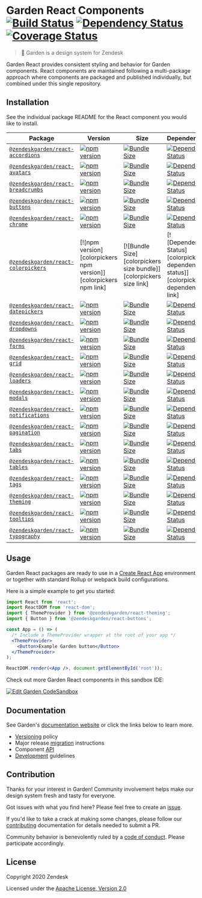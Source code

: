 # Garden React Components [![Build Status][build status badge]][build status link] [![Dependency Status][dependency status badge]][dependency status link] [![Coverage Status][coverage status badge]][coverage status link]<!-- markdownlint-disable -->

<!-- markdownlint-enable -->

[build status badge]: https://flat.badgen.net/circleci/github/zendeskgarden/react-components/main?label=build
[build status link]: https://circleci.com/gh/zendeskgarden/react-components/tree/main
[dependency status badge]: https://flat.badgen.net/david/dev/zendeskgarden/react-components?label=dependencies
[dependency status link]: https://david-dm.org/zendeskgarden/react-components?type=dev
[coverage status badge]: https://flat.badgen.net/coveralls/c/github/zendeskgarden/react-components/main
[coverage status link]: https://coveralls.io/github/zendeskgarden/react-components

> :seedling: Garden is a design system for Zendesk

Garden React provides consistent styling and behavior for Garden components.
React components are maintained following a multi-package approach where
components are packaged and published individually, but combined under this
single repository.

## Installation

See the individual package README for the React component you would like
to install.

| Package                                                        | Version                                                             | Size                                                                 | Dependencies                                                                           |
| -------------------------------------------------------------- | ------------------------------------------------------------------- | -------------------------------------------------------------------- | -------------------------------------------------------------------------------------- |
| [`@zendeskgarden/react-accordions`](packages/accordions)       | [![npm version][accordions npm version]][accordions npm link]       | [![Bundle Size][accordions size bundle]][accordions size link]       | [![Dependency Status][accordions dependency status]][accordions dependency link]       |
| [`@zendeskgarden/react-avatars`](packages/avatars)             | [![npm version][avatars npm version]][avatars npm link]             | [![Bundle Size][avatars size bundle]][avatars size link]             | [![Dependency Status][avatars dependency status]][avatars dependency link]             |
| [`@zendeskgarden/react-breadcrumbs`](packages/breadcrumbs)     | [![npm version][breadcrumbs npm version]][breadcrumbs npm link]     | [![Bundle Size][breadcrumbs size bundle]][breadcrumbs size link]     | [![Dependency Status][breadcrumbs dependency status]][breadcrumbs dependency link]     |
| [`@zendeskgarden/react-buttons`](packages/buttons)             | [![npm version][buttons npm version]][buttons npm link]             | [![Bundle Size][buttons size bundle]][buttons size link]             | [![Dependency Status][buttons dependency status]][buttons dependency link]             |
| [`@zendeskgarden/react-chrome`](packages/chrome)               | [![npm version][chrome npm version]][chrome npm link]               | [![Bundle Size][chrome size bundle]][chrome size link]               | [![Dependency Status][chrome dependency status]][chrome dependency link]               |
| [`@zendeskgarden/react-colorpickers`](packages/colorpicker)    | [![npm version][colorpickers npm version]][colorpickers npm link]   | [![Bundle Size][colorpickers size bundle]][colorpickers size link]   | [![Dependency Status][colorpickers dependency status]][colorpickers dependency link]   |
| [`@zendeskgarden/react-datepickers`](packages/datepickers)     | [![npm version][datepickers npm version]][datepickers npm link]     | [![Bundle Size][datepickers size bundle]][datepickers size link]     | [![Dependency Status][datepickers dependency status]][datepickers dependency link]     |
| [`@zendeskgarden/react-dropdowns`](packages/dropdowns)         | [![npm version][dropdowns npm version]][dropdowns npm link]         | [![Bundle Size][dropdowns size bundle]][dropdowns size link]         | [![Dependency Status][dropdowns dependency status]][dropdowns dependency link]         |
| [`@zendeskgarden/react-forms`](packages/forms)                 | [![npm version][forms npm version]][forms npm link]                 | [![Bundle Size][forms size bundle]][forms size link]                 | [![Dependency Status][forms dependency status]][forms dependency link]                 |
| [`@zendeskgarden/react-grid`](packages/grid)                   | [![npm version][grid npm version]][grid npm link]                   | [![Bundle Size][grid size bundle]][grid size link]                   | [![Dependency Status][grid dependency status]][grid dependency link]                   |
| [`@zendeskgarden/react-loaders`](packages/loaders)             | [![npm version][loaders npm version]][loaders npm link]             | [![Bundle Size][loaders size bundle]][loaders size link]             | [![Dependency Status][loaders dependency status]][loaders dependency link]             |
| [`@zendeskgarden/react-modals`](packages/modals)               | [![npm version][modals npm version]][modals npm link]               | [![Bundle Size][modals size bundle]][modals size link]               | [![Dependency Status][modals dependency status]][modals dependency link]               |
| [`@zendeskgarden/react-notifications`](packages/notifications) | [![npm version][notifications npm version]][notifications npm link] | [![Bundle Size][notifications size bundle]][notifications size link] | [![Dependency Status][notifications dependency status]][notifications dependency link] |
| [`@zendeskgarden/react-pagination`](packages/pagination)       | [![npm version][pagination npm version]][pagination npm link]       | [![Bundle Size][pagination size bundle]][pagination size link]       | [![Dependency Status][pagination dependency status]][pagination dependency link]       |
| [`@zendeskgarden/react-tabs`](packages/tabs)                   | [![npm version][tabs npm version]][tabs npm link]                   | [![Bundle Size][tabs size bundle]][tabs size link]                   | [![Dependency Status][tabs dependency status]][tabs dependency link]                   |
| [`@zendeskgarden/react-tables`](packages/tables)               | [![npm version][tables npm version]][tables npm link]               | [![Bundle Size][tables size bundle]][tables size link]               | [![Dependency Status][tables dependency status]][tables dependency link]               |
| [`@zendeskgarden/react-tags`](packages/tags)                   | [![npm version][tags npm version]][tags npm link]                   | [![Bundle Size][tags size bundle]][tags size link]                   | [![Dependency Status][tags dependency status]][tags dependency link]                   |
| [`@zendeskgarden/react-theming`](packages/theming)             | [![npm version][theming npm version]][theming npm link]             | [![Bundle Size][theming size bundle]][theming size link]             | [![Dependency Status][theming dependency status]][theming dependency link]             |
| [`@zendeskgarden/react-tooltips`](packages/tooltips)           | [![npm version][tooltips npm version]][tooltips npm link]           | [![Bundle Size][tooltips size bundle]][tooltips size link]           | [![Dependency Status][tooltips dependency status]][tooltips dependency link]           |
| [`@zendeskgarden/react-typography`](packages/typography)       | [![npm version][typography npm version]][typography npm link]       | [![Bundle Size][typography size bundle]][typography size link]       | [![Dependency Status][typography dependency status]][typography dependency link]       |

[accordions npm version]: https://flat.badgen.net/npm/v/@zendeskgarden/react-accordions
[accordions npm link]: https://www.npmjs.com/package/@zendeskgarden/react-accordions
[accordions size bundle]: https://flat.badgen.net/bundlephobia/minzip/@zendeskgarden/react-accordions
[accordions size link]: https://bundlephobia.com/result?p=@zendeskgarden/react-accordions
[accordions dependency status]: https://flat.badgen.net/david/dep/zendeskgarden/react-components/packages/accordions
[accordions dependency link]: https://david-dm.org/zendeskgarden/react-components?path=packages/accordions
[avatars npm version]: https://flat.badgen.net/npm/v/@zendeskgarden/react-avatars
[avatars npm link]: https://www.npmjs.com/package/@zendeskgarden/react-avatars
[avatars size bundle]: https://flat.badgen.net/bundlephobia/minzip/@zendeskgarden/react-avatars
[avatars size link]: https://bundlephobia.com/result?p=@zendeskgarden/react-avatars
[avatars dependency status]: https://flat.badgen.net/david/dep/zendeskgarden/react-components/packages/avatars
[avatars dependency link]: https://david-dm.org/zendeskgarden/react-components?path=packages/avatars
[breadcrumbs npm version]: https://flat.badgen.net/npm/v/@zendeskgarden/react-breadcrumbs
[breadcrumbs npm link]: https://www.npmjs.com/package/@zendeskgarden/react-breadcrumbs
[breadcrumbs size bundle]: https://flat.badgen.net/bundlephobia/minzip/@zendeskgarden/react-breadcrumbs
[breadcrumbs size link]: https://bundlephobia.com/result?p=@zendeskgarden/react-breadcrumbs
[breadcrumbs dependency status]: https://flat.badgen.net/david/dep/zendeskgarden/react-components/packages/breadcrumbs
[breadcrumbs dependency link]: https://david-dm.org/zendeskgarden/react-components?path=packages/breadcrumbs
[buttons npm version]: https://flat.badgen.net/npm/v/@zendeskgarden/react-buttons
[buttons npm link]: https://www.npmjs.com/package/@zendeskgarden/react-buttons
[buttons size bundle]: https://flat.badgen.net/bundlephobia/minzip/@zendeskgarden/react-buttons
[buttons size link]: https://bundlephobia.com/result?p=@zendeskgarden/react-buttons
[buttons dependency status]: https://flat.badgen.net/david/dep/zendeskgarden/react-components/packages/buttons
[buttons dependency link]: https://david-dm.org/zendeskgarden/react-components?path=packages/buttons
[chrome npm version]: https://flat.badgen.net/npm/v/@zendeskgarden/react-chrome
[chrome npm link]: https://www.npmjs.com/package/@zendeskgarden/react-chrome
[chrome size bundle]: https://flat.badgen.net/bundlephobia/minzip/@zendeskgarden/react-chrome
[chrome size link]: https://bundlephobia.com/result?p=@zendeskgarden/react-chrome
[chrome dependency status]: https://flat.badgen.net/david/dep/zendeskgarden/react-components/packages/chrome
[chrome dependency link]: https://david-dm.org/zendeskgarden/react-components?path=packages/chrome
[colorpicker npm version]: https://flat.badgen.net/npm/v/@zendeskgarden/react-colorpickers
[colorpicker npm link]: https://www.npmjs.com/package/@zendeskgarden/react-colorpickers
[colorpicker size bundle]: https://flat.badgen.net/bundlephobia/minzip/@zendeskgarden/react-colorpickers
[colorpicker size link]: https://bundlephobia.com/result?p=@zendeskgarden/react-colorpickers
[colorpicker dependency status]: https://flat.badgen.net/david/dep/zendeskgarden/react-components/packages/colorpicker
[colorpicker dependency link]: https://david-dm.org/zendeskgarden/react-components?path=packages/colorpicker
[datepickers npm version]: https://flat.badgen.net/npm/v/@zendeskgarden/react-datepickers
[datepickers npm link]: https://www.npmjs.com/package/@zendeskgarden/react-datepickers
[datepickers size bundle]: https://flat.badgen.net/bundlephobia/minzip/@zendeskgarden/react-datepickers
[datepickers size link]: https://bundlephobia.com/result?p=@zendeskgarden/react-datepickers
[datepickers dependency status]: https://flat.badgen.net/david/dep/zendeskgarden/react-components/packages/datepickers
[datepickers dependency link]: https://david-dm.org/zendeskgarden/react-components?path=packages/datepickers
[dropdowns npm version]: https://flat.badgen.net/npm/v/@zendeskgarden/react-dropdowns
[dropdowns npm link]: https://www.npmjs.com/package/@zendeskgarden/react-dropdowns
[dropdowns size bundle]: https://flat.badgen.net/bundlephobia/minzip/@zendeskgarden/react-dropdowns
[dropdowns size link]: https://bundlephobia.com/result?p=@zendeskgarden/react-dropdowns
[dropdowns dependency status]: https://flat.badgen.net/david/dep/zendeskgarden/react-components/packages/dropdowns
[dropdowns dependency link]: https://david-dm.org/zendeskgarden/react-components?path=packages/dropdowns
[forms npm version]: https://flat.badgen.net/npm/v/@zendeskgarden/react-forms
[forms npm link]: https://www.npmjs.com/package/@zendeskgarden/react-forms
[forms size bundle]: https://flat.badgen.net/bundlephobia/minzip/@zendeskgarden/react-forms
[forms size link]: https://bundlephobia.com/result?p=@zendeskgarden/react-forms
[forms dependency status]: https://flat.badgen.net/david/dep/zendeskgarden/react-components/packages/forms
[forms dependency link]: https://david-dm.org/zendeskgarden/react-components?path=packages/forms
[grid npm version]: https://flat.badgen.net/npm/v/@zendeskgarden/react-grid
[grid npm link]: https://www.npmjs.com/package/@zendeskgarden/react-grid
[grid size bundle]: https://flat.badgen.net/bundlephobia/minzip/@zendeskgarden/react-grid
[grid size link]: https://bundlephobia.com/result?p=@zendeskgarden/react-grid
[grid dependency status]: https://flat.badgen.net/david/dep/zendeskgarden/react-components/packages/grid
[grid dependency link]: https://david-dm.org/zendeskgarden/react-components?path=packages/grid
[loaders npm version]: https://flat.badgen.net/npm/v/@zendeskgarden/react-loaders
[loaders npm link]: https://www.npmjs.com/package/@zendeskgarden/react-loaders
[loaders size bundle]: https://flat.badgen.net/bundlephobia/minzip/@zendeskgarden/react-loaders
[loaders size link]: https://bundlephobia.com/result?p=@zendeskgarden/react-loaders
[loaders dependency status]: https://flat.badgen.net/david/dep/zendeskgarden/react-components/packages/loaders
[loaders dependency link]: https://david-dm.org/zendeskgarden/react-components?path=packages/loaders
[modals npm version]: https://flat.badgen.net/npm/v/@zendeskgarden/react-modals
[modals npm link]: https://www.npmjs.com/package/@zendeskgarden/react-modals
[modals size bundle]: https://flat.badgen.net/bundlephobia/minzip/@zendeskgarden/react-modals
[modals size link]: https://bundlephobia.com/result?p=@zendeskgarden/react-modals
[modals dependency status]: https://flat.badgen.net/david/dep/zendeskgarden/react-components/packages/modals
[modals dependency link]: https://david-dm.org/zendeskgarden/react-components?path=packages/modals
[notifications npm version]: https://flat.badgen.net/npm/v/@zendeskgarden/react-notifications
[notifications npm link]: https://www.npmjs.com/package/@zendeskgarden/react-notifications
[notifications size bundle]: https://flat.badgen.net/bundlephobia/minzip/@zendeskgarden/react-notifications
[notifications size link]: https://bundlephobia.com/result?p=@zendeskgarden/react-notifications
[notifications dependency status]: https://flat.badgen.net/david/dep/zendeskgarden/react-components/packages/notifications
[notifications dependency link]: https://david-dm.org/zendeskgarden/react-components?path=packages/notifications
[pagination npm version]: https://flat.badgen.net/npm/v/@zendeskgarden/react-pagination
[pagination npm link]: https://www.npmjs.com/package/@zendeskgarden/react-pagination
[pagination size bundle]: https://flat.badgen.net/bundlephobia/minzip/@zendeskgarden/react-pagination
[pagination size link]: https://bundlephobia.com/result?p=@zendeskgarden/react-pagination
[pagination dependency status]: https://flat.badgen.net/david/dep/zendeskgarden/react-components/packages/pagination
[pagination dependency link]: https://david-dm.org/zendeskgarden/react-components?path=packages/pagination
[tabs npm version]: https://flat.badgen.net/npm/v/@zendeskgarden/react-tabs
[tabs npm link]: https://www.npmjs.com/package/@zendeskgarden/react-tabs
[tabs size bundle]: https://flat.badgen.net/bundlephobia/minzip/@zendeskgarden/react-tabs
[tabs size link]: https://bundlephobia.com/result?p=@zendeskgarden/react-tabs
[tabs dependency status]: https://flat.badgen.net/david/dep/zendeskgarden/react-components/packages/tabs
[tabs dependency link]: https://david-dm.org/zendeskgarden/react-components?path=packages/tabs
[tables npm version]: https://flat.badgen.net/npm/v/@zendeskgarden/react-tables
[tables npm link]: https://www.npmjs.com/package/@zendeskgarden/react-tables
[tables size bundle]: https://flat.badgen.net/bundlephobia/minzip/@zendeskgarden/react-tables
[tables size link]: https://bundlephobia.com/result?p=@zendeskgarden/react-tables
[tables dependency status]: https://flat.badgen.net/david/dep/zendeskgarden/react-components/packages/tables
[tables dependency link]: https://david-dm.org/zendeskgarden/react-components?path=packages/tables
[tags npm version]: https://flat.badgen.net/npm/v/@zendeskgarden/react-tags
[tags npm link]: https://www.npmjs.com/package/@zendeskgarden/react-tags
[tags size bundle]: https://flat.badgen.net/bundlephobia/minzip/@zendeskgarden/react-tags
[tags size link]: https://bundlephobia.com/result?p=@zendeskgarden/react-tags
[tags dependency status]: https://flat.badgen.net/david/dep/zendeskgarden/react-components/packages/tags
[tags dependency link]: https://david-dm.org/zendeskgarden/react-components?path=packages/tags
[theming npm version]: https://flat.badgen.net/npm/v/@zendeskgarden/react-theming
[theming npm link]: https://www.npmjs.com/package/@zendeskgarden/react-theming
[theming size bundle]: https://flat.badgen.net/bundlephobia/minzip/@zendeskgarden/react-theming
[theming size link]: https://bundlephobia.com/result?p=@zendeskgarden/react-theming
[theming dependency status]: https://flat.badgen.net/david/dep/zendeskgarden/react-components/packages/theming
[theming dependency link]: https://david-dm.org/zendeskgarden/react-components?path=packages/theming
[tooltips npm version]: https://flat.badgen.net/npm/v/@zendeskgarden/react-tooltips
[tooltips npm link]: https://www.npmjs.com/package/@zendeskgarden/react-tooltips
[tooltips size bundle]: https://flat.badgen.net/bundlephobia/minzip/@zendeskgarden/react-tooltips
[tooltips size link]: https://bundlephobia.com/result?p=@zendeskgarden/react-tooltips
[tooltips dependency status]: https://flat.badgen.net/david/dep/zendeskgarden/react-components/packages/tooltips
[tooltips dependency link]: https://david-dm.org/zendeskgarden/react-components?path=packages/tooltips
[typography npm version]: https://flat.badgen.net/npm/v/@zendeskgarden/react-typography
[typography npm link]: https://www.npmjs.com/package/@zendeskgarden/react-typography
[typography size bundle]: https://flat.badgen.net/bundlephobia/minzip/@zendeskgarden/react-typography
[typography size link]: https://bundlephobia.com/result?p=@zendeskgarden/react-typography
[typography dependency status]: https://flat.badgen.net/david/dep/zendeskgarden/react-components/packages/typography
[typography dependency link]: https://david-dm.org/zendeskgarden/react-components?path=packages/typography

## Usage

Garden React packages are ready to use in a
[Create React App](https://create-react-app.dev/) environment or together
with standard Rollup or webpack build configurations.

Here is a simple example to get you started:

```jsx
import React from 'react';
import ReactDOM from 'react-dom';
import { ThemeProvider } from '@zendeskgarden/react-theming';
import { Button } from '@zendeskgarden/react-buttons';

const App = () => (
  /* Include a ThemeProvider wrapper at the root of your app */
  <ThemeProvider>
    <Button>Example Garden button</Button>
  </ThemeProvider>
);

ReactDOM.render(<App />, document.getElementById('root'));
```

Check out more Garden React components in this sandbox IDE:

[![Edit Garden CodeSandbox](https://codesandbox.io/static/img/play-codesandbox.svg)](https://codesandbox.io/s/github/zendeskgarden/react-components/tree/main/examples/codesandbox)

## Documentation

See Garden's [documentation website](https://garden.zendesk.com/) or click
the links below to learn more.

- [Versioning](docs/versioning.md) policy
- Major release [migration](docs/migration.md) instructions
- Component [API](docs/api.md)
- [Development](docs/development.md) guidelines

## Contribution

Thanks for your interest in Garden! Community involvement helps make our
design system fresh and tasty for everyone.

Got issues with what you find here? Please feel free to create an
[issue](https://github.com/zendeskgarden/react-components/issues/new).

If you'd like to take a crack at making some changes, please follow our
[contributing](.github/CONTRIBUTING.md) documentation for details
needed to submit a PR.

Community behavior is benevolently ruled by a [code of
conduct](.github/CODE_OF_CONDUCT.md). Please participate accordingly.

## License

Copyright 2020 Zendesk

Licensed under the [Apache License, Version 2.0](LICENSE.md)
